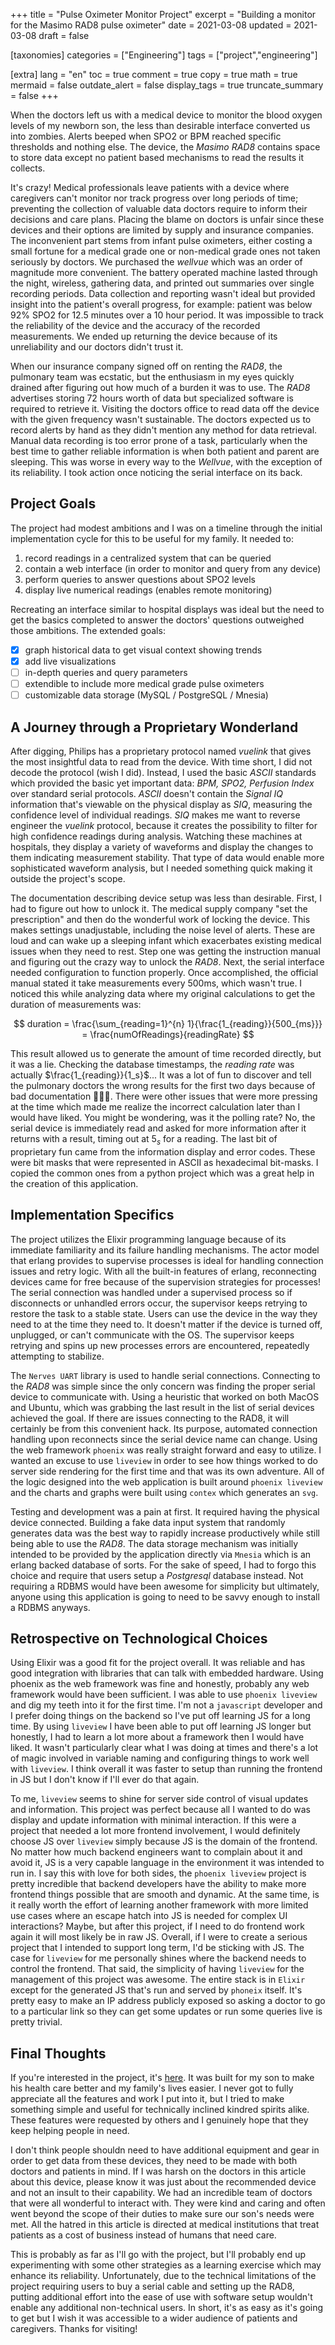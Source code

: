 +++
title = "Pulse Oximeter Monitor Project"
excerpt = "Building a monitor for the Masimo RAD8 pulse oximeter"
date = 2021-03-08
updated = 2021-03-08
draft = false

[taxonomies]
categories = ["Engineering"]
tags = ["project","engineering"]

[extra]
lang = "en"
toc = true
comment = true
copy = true
math = true
mermaid = false
outdate_alert = false
display_tags = true
truncate_summary = false
+++

When the doctors left us with a medical device to monitor the blood oxygen levels of my newborn son, the less than desirable interface converted us into zombies.
Alerts beeped when SPO2 or BPM reached specific thresholds and nothing else.
The device, the _Masimo RAD8_ contains space to store data except no patient based mechanisms to read the results it collects.

It's crazy!
Medical professionals leave patients with a device where caregivers can't monitor nor track progress over long periods of time;
preventing the collection of valuable data doctors require to inform their decisions and care plans.
Placing the blame on doctors is unfair since these devices and their options are limited by supply and insurance companies.
The inconvenient part stems from infant pulse oximeters, either costing a small fortune for a medical grade one or non-medical grade ones not taken seriously by doctors.
We purchased the _wellvue_ which was an order of magnitude more convenient.
The battery operated machine lasted through the night, wireless, gathering data, and printed out summaries over single recording periods.
Data collection and reporting wasn't ideal but provided insight into the patient's overall progress, for example: patient was below 92% SPO2 for 12.5 minutes over a 10 hour period.
It was impossible to track the reliability of the device and the accuracy of the recorded measurements.
We ended up returning the device because of its unreliability and our doctors didn't trust it.

When our insurance company signed off on renting the _RAD8_, the pulmonary team was ecstatic, but the enthusiasm in my eyes quickly drained after figuring out how much of a burden it was to use.
The _RAD8_ advertises storing 72 hours worth of data but specialized software is required to retrieve it.
Visiting the doctors office to read data off the device with the given frequency wasn't sustainable.
The doctors expected us to record alerts by hand as they didn't mention any method for data retrieval.
Manual data recording is too error prone of a task, particularly when the best time to gather reliable information is when both patient and parent are sleeping.
This was worse in every way to the _Wellvue_, with the exception of its reliability.
I took action once noticing the serial interface on its back.

## Project Goals

The project had modest ambitions and I was on a timeline through the initial implementation cycle for this to be useful for my family.
It needed to:

1. record readings in a centralized system that can be queried
1. contain a web interface (in order to monitor and query from any device)
1. perform queries to answer questions about SPO2 levels
1. display live numerical readings (enables remote monitoring)

Recreating an interface similar to hospital displays was ideal but the need to get the basics completed to answer the doctors' questions outweighed those ambitions.
The extended goals:

- [x] graph historical data to get visual context showing trends
- [x] add live visualizations
- [ ] in-depth queries and query parameters
- [ ] extendible to include more medical grade pulse oximeters
- [ ] customizable data storage (MySQL / PostgreSQL / Mnesia)

## A Journey through a Proprietary Wonderland

After digging, Philips has a proprietary protocol named _vuelink_ that gives the most insightful data to read from the device.
With time short, I did not decode the protocol (wish I did).
Instead, I used the basic _ASCII_ standards which provided the basic yet important data: _BPM, SPO2, Perfusion Index_ over standard serial protocols.
_ASCII_ doesn't contain the _Signal IQ_ information that's viewable on the physical display as _SIQ_, measuring the confidence level of individual readings.
_SIQ_ makes me want to reverse engineer the _vuelink_ protocol, because it creates the possibility to filter for high confidence readings during analysis.
Watching these machines at hospitals, they display a variety of waveforms and display the changes to them indicating measurement stability.
That type of data would enable more sophisticated waveform analysis, but I needed something quick making it outside the project's scope.

The documentation describing device setup was less than desirable.
First, I had to figure out how to unlock it.
The medical supply company "set the prescription" and then do the wonderful work of locking the device.
This makes settings unadjustable, including the noise level of alerts.
These are loud and can wake up a sleeping infant which exacerbates existing medical issues when they need to rest.
Step one was getting the instruction manual and figuring out the crazy way to unlock the _RAD8_.
Next, the serial interface needed configuration to function properly.
Once accomplished, the official manual stated it take measurements every 500ms, which wasn't true.
I noticed this while analyzing data where my original calculations to get the duration of measurements was:

$$
duration = \frac{\sum_{reading=1}^{n} 1}{\frac{1_{reading}}{500_{ms}}} = \frac{numOfReadings}{readingRate}
$$

This result allowed us to generate the amount of time recorded directly, but it was a lie.
Checking the database timestamps, the _reading rate_ was actually $\frac{1_{reading}}{1_s}$...
It was a lot of fun to discover and tell the pulmonary doctors the wrong results for the first two days because of bad documentation 🤦🏻‍♂️.
There were other issues that were more pressing at the time which made me realize the incorrect calculation later than I would have liked.
You might be wondering, was it the polling rate?
No, the serial device is immediately read and asked for more information after it returns with a result, timing out at $5_s$ for a reading.
The last bit of proprietary fun came from the information display and error codes.
These were bit masks that were represented in ASCII as hexadecimal bit-masks.
I copied the common ones from a python project which was a great help in the creation of this application.

## Implementation Specifics

The project utilizes the Elixir programming language because of its immediate familiarity and its failure handling mechanisms.
The actor model that erlang provides to supervise processes is ideal for handling connection issues and retry logic.
With all the built-in features of erlang, reconnecting devices came for free because of the supervision strategies for processes!
The serial connection was handled under a supervised process so if disconnects or unhandled errors occur, the supervisor keeps retrying to restore the task to a stable state.
Users can use the device in the way they need to at the time they need to.
It doesn't matter if the device is turned off, unplugged, or can't communicate with the OS.
The supervisor keeps retrying and spins up new processes errors are encountered, repeatedly attempting to stabilize.

The `Nerves UART` library is used to handle serial connections.
Connecting to the _RAD8_ was simple since the only concern was finding the proper serial device to communicate with.
Using a heuristic that worked on both MacOS and Ubuntu, which was grabbing the last result in the list of serial devices achieved the goal.
If there are issues connecting to the RAD8, it will certainly be from this convenient hack.
Its purpose, automated connection handling upon reconnects since the serial device name can change.
Using the web framework `phoenix` was really straight forward and easy to utilize.
I wanted an excuse to use `liveview` in order to see how things worked to do server side rendering for the first time and that was its own adventure.
All of the logic designed into the web application is built around `phoenix liveview` and the charts and graphs were built using `contex` which generates an `svg`.

Testing and development was a pain at first.
It required having the physical device connected.
Building a fake data input system that randomly generates data was the best way to rapidly increase productively while still being able to use the _RAD8_.
The data storage mechanism was initially intended to be provided by the application directly via `Mnesia` which is an erlang backed database of sorts.
For the sake of speed, I had to forgo this choice and require that users setup a _Postgresql_ database instead.
Not requiring a RDBMS would have been awesome for simplicity but ultimately, anyone using this application is going to need to be savvy enough to install a RDBMS anyways.

## Retrospective on Technological Choices

Using Elixir was a good fit for the project overall.
It was reliable and has good integration with libraries that can talk with embedded hardware.
Using phoenix as the web framework was fine and honestly, probably any web framework would have been sufficient.
I was able to use `phoenix liveview` and dig my teeth into it for the first time.
I'm not a `javascript` developer and I prefer doing things on the backend so I've put off learning JS for a long time.
By using `liveview` I have been able to put off learning JS longer but honestly, I had to learn a lot more about a framework then I would have liked.
It wasn't particularly clear what I was doing at times and there's a lot of magic involved in variable naming and configuring things to work well with `liveview`.
I think overall it was faster to setup than running the frontend in JS but I don't know if I'll ever do that again.

To me, `liveview` seems to shine for server side control of visual updates and information.
This project was perfect because all I wanted to do was display and update information with minimal interaction.
If this were a project that needed a lot more frontend involvement, I would definitely choose JS over `liveview` simply because JS is the domain of the frontend.
No matter how much backend engineers want to complain about it and avoid it, JS is a very capable language in the environment it was intended to run in.
I say this with love for both sides, the `phoenix liveview` project is pretty incredible that backend developers have the ability to make more frontend things possible that are smooth and dynamic.
At the same time, is it really worth the effort of learning another framework with more limited use cases where an escape hatch into JS is needed for complex UI interactions?
Maybe, but after this project, if I need to do frontend work again it will most likely be in raw JS.
Overall, if I were to create a serious project that I intended to support long term, I'd be sticking with JS.
The case for `liveview` for me personally shines where the backend needs to control the frontend.
That said, the simplicity of having `liveview` for the management of this project was awesome.
The entire stack is in `Elixir` except for the generated JS that's run and served by `phoneix` itself.
It's pretty easy to make an IP address publicly exposed so asking a doctor to go to a particular link so they can get some updates or run some queries live is pretty trivial.

## Final Thoughts

If you're interested in the project, it's [here](https://github.com/k-cross/pulse_oximeter).
It was built for my son to make his health care better and my family's lives easier.
I never got to fully appreciate all the features and work I put into it, but I tried to make something simple and useful for technically inclined kindred spirits alike.
These features were requested by others and I genuinely hope that they keep helping people in need.

I don't think people shouldn need to have additional equipment and gear in order to get data from these devices, they need to be made with both doctors and patients in mind.
If I was harsh on the doctors in this article about this device, please know it was just about the recommended device and not an insult to their capability.
We had an incredible team of doctors that were all wonderful to interact with.
They were kind and caring and often went beyond the scope of their duties to make sure our son's needs were met.
All the hatred in this article is directed at medical institutions that treat patients as a cost of business instead of humans that need care.

This is probably as far as I'll go with the project, but I'll probably end up experimenting with some other strategies as a learning exercise which may enhance its reliability.
Unfortunately, due to the technical limitations of the project requiring users to buy a serial cable and setting up the RAD8, putting additional effort into the ease of use with software setup wouldn't enable any additional non-technical users.
In short, it's as easy as it's going to get but I wish it was accessible to a wider audience of patients and caregivers.
Thanks for visiting!
